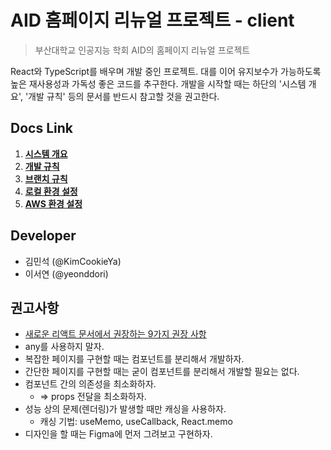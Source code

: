 # AID 홈페이지 리뉴얼 프로젝트 - client

> 부산대학교 인공지능 학회 AID의 홈페이지 리뉴얼 프로젝트

React와 TypeScript를 배우며 개발 중인 프로젝트. 대를 이어 유지보수가 가능하도록 높은 재사용성과 가독성 좋은 코드를 추구한다. 개발을 시작할 때는 하단의 '시스템 개요', '개발 규칙' 등의 문서를 반드시 참고할 것을 권고한다.

## Docs Link

1. [**시스템 개요**](./docs/system_architecture.md)
2. [**개발 규칙**](./docs/dev_rule.md)
3. [**브랜치 규칙**](./docs/branch_rule.md)
4. [**로컬 환경 설정**](./docs/local_setting.md)
5. [**AWS 환경 설정**](./docs/aws_setting.md)

## Developer

- 김민석 (@KimCookieYa)
- 이서연 (@yeonddori)

## 권고사항

- [새로운 리액트 문서에서 권장하는 9가지 권장 사항](https://velog.io/@eunbinn/react-docs-recommendations)
- any를 사용하지 말자.
- 복잡한 페이지를 구현할 때는 컴포넌트를 분리해서 개발하자.
- 간단한 페이지를 구현할 때는 굳이 컴포넌트를 분리해서 개발할 필요는 없다.
- 컴포넌트 간의 의존성을 최소화하자.
  - => props 전달을 최소화하자.
- 성능 상의 문제(렌더링)가 발생할 때만 캐싱을 사용하자.
  - 캐싱 기법: useMemo, useCallback, React.memo
- 디자인을 할 때는 Figma에 먼저 그려보고 구현하자.
